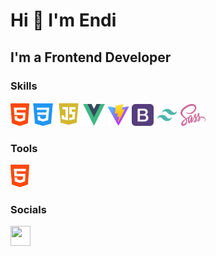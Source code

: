 Hi 👋 I'm Endi
=====================

I'm a Frontend Developer
------------------------

### Skills

<p align="left">
  <img src="./github/html.png" width="30" height="36" alt="HTML5" />
  <img src="./github/css.png" width="36" height="36" alt="Css" />
  <img src="./github/JavaScript.png" width="38" height="38" alt="JavaScript" />
  <img src="./github/Vue.png" width="35" height="35" alt="Vue" />
  <img src="./github/Vite.png" width="35" height="35" alt="Vite" />
  <img src="./github/bootstrap.png" width="35" height="35" alt="Bootstrap" />
  <img src="./github/tailwindcss.png" width="35" height="35" alt="Tailwindcss" />
  <img src="./github/Sass.png" width="40" height="35" alt="Scss" />
</p>

### Tools

<p align="left">
  <img src="./github/html.png" width="30" height="36" alt="HTML5" />
</p>

### Socials

<p align="left"> <a href="http://www.instagram.com/fffff" target="_blank" rel="noreferrer"> <picture> <source media="(prefers-color-scheme: dark)" srcset="https://raw.githubusercontent.com/danielcranney/readme-generator/main/public/icons/socials/instagram-dark.svg" /> <source media="(prefers-color-scheme: light)" srcset="https://raw.githubusercontent.com/danielcranney/readme-generator/main/public/icons/socials/instagram.svg" /> <img src="https://raw.githubusercontent.com/danielcranney/readme-generator/main/public/icons/socials/instagram.svg" width="32" height="32" /> </picture> </a></p>

